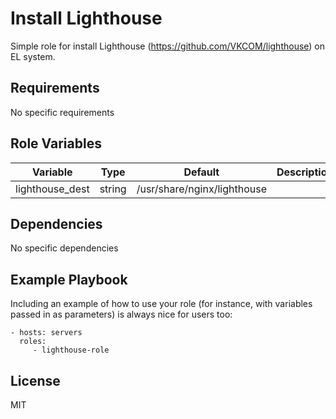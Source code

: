 Install Lighthouse
=========

Simple role for install Lighthouse (https://github.com/VKCOM/lighthouse) on EL system.

Requirements
------------

No specific requirements

Role Variables
--------------

| Variable        | Type   | Default                     | Description |
|-----------------|--------|-----------------------------|-------------|
| lighthouse_dest | string | /usr/share/nginx/lighthouse |             |

Dependencies
------------

No specific dependencies

Example Playbook
----------------

Including an example of how to use your role (for instance, with variables passed in as parameters) is always nice for users too:

    - hosts: servers
      roles:
         - lighthouse-role

License
-------

MIT
